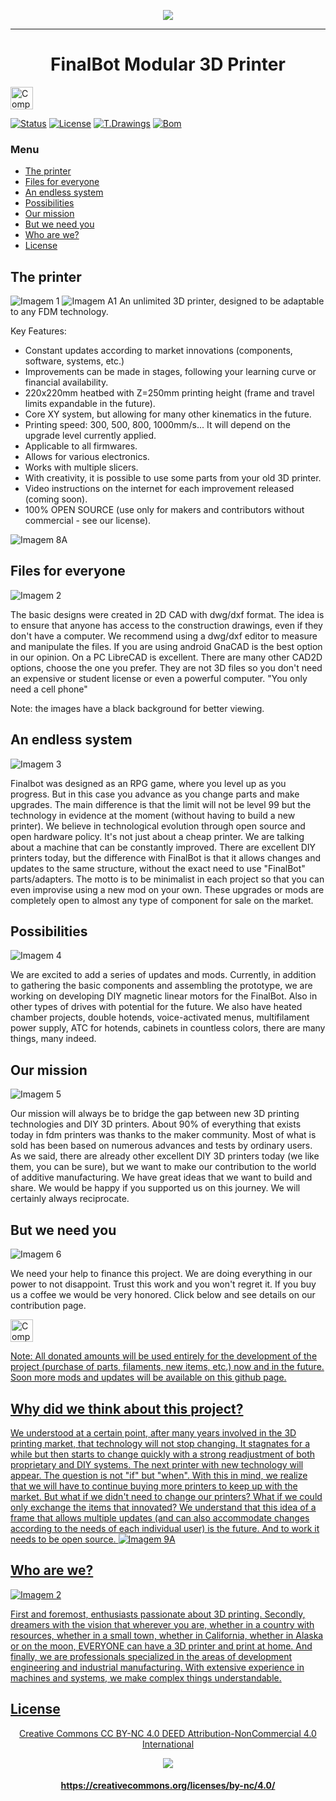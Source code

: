 <p align="center">
  <img src="/Img/Logo_github1.png" /> <hr>

<h1 align="center">FinalBot Modular 3D Printer</h1> 

  <a href='https://ko-fi.com/finalbot' target='_blank'><img height='35' style='border:0px;height:36px;' src='https://az743702.vo.msecnd.net/cdn/kofi3.png?v=0' border='0' alt='Compre um café para mim em ko-fi.com' />

[![Status](https://img.shields.io/badge/STATUS-ACTIVE-brightgreen.svg)](https://github.com/FinalBot1/FinalBot/) [![License](https://img.shields.io/badge/LICENSE-CC_BY_NC_4.0-yellow.svg)](https://creativecommons.org/licenses/by-nc/4.0/) [![T.Drawings](https://img.shields.io/badge/T.DRAWINGS-DXF|DWG|2D-blue.svg)](https://github.com/FinalBot1/FinalBot/) [![Bom](https://img.shields.io/badge/BOM-ODS-orange.svg)](https://github.com/FinalBot1/FinalBot/)

### Menu
- [The printer](#the-printer)
- [Files for everyone](#files-for-everyone)
- [An endless system](#an-endless-system)
- [Possibilities](#possibilities)
- [Our mission](#our-mission)
- [But we need you](#but-we-need-you)
- [Who are we?](#who-are-we)
- [License](#license)


## The printer

![Imagem 1](/Img/Img01.png)
![Imagem A1](/Img/Img1gif.gif)
An unlimited 3D printer, designed to be adaptable to any FDM technology.

Key Features:
- Constant updates according to market innovations (components, software, systems, etc.)
- Improvements can be made in stages, following your learning curve or financial availability.
- 220x220mm heatbed with Z=250mm printing height (frame and travel limits expandable in the future).
- Core XY system, but allowing for many other kinematics in the future.
- Printing speed: 300, 500, 800, 1000mm/s...  It will depend on the upgrade level currently applied.
- Applicable to all firmwares.
- Allows for various electronics.
- Works with multiple slicers.
- With creativity, it is possible to use some parts from your old 3D printer.
- Video instructions on the internet for each improvement released (coming soon).
- 100% OPEN SOURCE (use only for makers and contributors without commercial - see our license).

![Imagem 8A](/Img/Img8A.png)

## Files for everyone

![Imagem 2](/Img/Img02_0.png)

The basic designs were created in 2D CAD with dwg/dxf format.
The idea is to ensure that anyone has access to the construction drawings, even if they don't have a computer.
We recommend using a dwg/dxf editor to measure and manipulate the files.
If you are using android GnaCAD is the best option in our opinion.
On a PC LibreCAD is excellent.
There are many other CAD2D options, choose the one you prefer.
They are not 3D files so you don't need an expensive or student license or even a powerful computer.
"You only need a cell phone"

Note: the images have a black background for better viewing.

## An endless system

![Imagem 3](/Img/Img03_1.png)

Finalbot was designed as an RPG game, where you level up as you progress. But in this case you advance as you change parts and make upgrades. The main difference is that the limit will not be level 99 but the technology in evidence at the moment (without having to build a new printer).
We believe in technological evolution through open source and open hardware policy.
It's not just about a cheap printer. We are talking about a machine that can be constantly improved.
There are excellent DIY printers today, but the difference with FinalBot is that it allows changes and updates to the same structure, without the exact need to use "FinalBot" parts/adapters.  The motto is to be minimalist in each project so that you can even improvise using a new mod on your own. These upgrades or mods are completely open to almost any type of component for sale on the market.

## Possibilities

![Imagem 4](/Img/Img04.png)

We are excited to add a series of updates and mods.   Currently, in addition to gathering the basic components and assembling the prototype, we are working on developing DIY magnetic linear motors for the FinalBot.   Also in other types of drives with potential for the future.
  We also have heated chamber projects, double hotends, voice-activated menus, multifilament power supply, ATC for hotends, cabinets in countless colors, there are many things, many indeed.

## Our mission

![Imagem 5](/Img/Img05_2.png)

Our mission will always be to bridge the gap between new 3D printing technologies and DIY 3D printers.
  About 90% of everything that exists today in fdm printers was thanks to the maker community.   Most of what is sold has been based on numerous advances and tests by ordinary users.
  As we said, there are already other excellent DIY 3D printers today (we like them, you can be sure), but we want to make our contribution to the world of additive manufacturing.
  We have great ideas that we want to build and share.  We would be happy if you supported us on this journey.  We will certainly always reciprocate.

## But we need you

![Imagem 6](/Img/Img06.png)

We need your help to finance this project.   We are doing everything in our power to not disappoint.
  Trust this work and you won't regret it.
  If you buy us a coffee we would be very honored.
  Click below and see details on our contribution page.

<a href='https://ko-fi.com/finalbot' target='_blank'><img height='35' style='border:0px;height:36px;' src='https://az743702.vo.msecnd.net/cdn/kofi3.png?v=0' border='0' alt='Compre um café para mim em ko-fi.com' />

Note: All donated amounts will be used entirely for the development of the project (purchase of parts, filaments, new items, etc.) now and in the future.   Soon more mods and updates will be available on this github page.

## Why did we think about this project?
We understood at a certain point, after many years involved in the 3D printing market, that technology will not stop changing.  It stagnates for a while but then starts to change quickly with a strong readjustment of both proprietary and DIY systems.  The next printer with new technology will appear.  The question is not "if" but "when".  With this in mind, we realize that we will have to continue buying more printers to keep up with the market.   But what if we didn't need to change our printers?  What if we could only exchange the items that innovated?  We understand that this idea of ​​a frame that allows multiple updates (and can also accommodate changes according to the needs of each individual user) is the future.  And to work it needs to be open source.
![Imagem 9A](/Img/Img9A.png)

## Who are we?

![Imagem 2](/Img/Img07_1.png)

First and foremost, enthusiasts passionate about 3D printing. Secondly, dreamers with the vision that wherever you are, whether in a country with resources, whether in a small town, whether in California, whether in Alaska or on the moon, EVERYONE can have a 3D printer and print at home.
And finally, we are professionals specialized in the areas of development engineering and industrial manufacturing. With extensive experience in machines and systems, we make complex things understandable.

## License

<p align="center">Creative Commons CC BY-NC 4.0 DEED
Attribution-NonCommercial 4.0 International</p> 

<p align="center">
  <img src="/Img/CC_BY_NC_4_0.png"/>

<h4 align="center">https://creativecommons.org/licenses/by-nc/4.0/</h4> 
